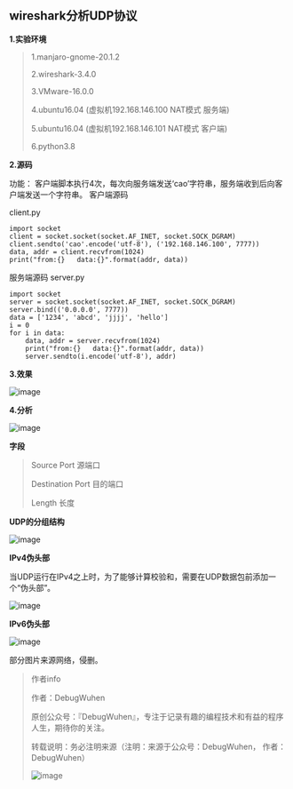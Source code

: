 ## wireshark分析UDP协议

**1.实验环境**

>1.manjaro-gnome-20.1.2
>
>2.wireshark-3.4.0
>
>3.VMware-16.0.0
>
>4.ubuntu16.04 (虚拟机192.168.146.100 NAT模式 服务端)
>
>5.ubuntu16.04 (虚拟机192.168.146.101 NAT模式 客户端)
>
>6.python3.8

**2.源码**

功能：
客户端脚本执行4次，每次向服务端发送‘cao’字符串，服务端收到后向客户端发送一个字符串。
客户端源码


client.py
```
import socket
client = socket.socket(socket.AF_INET, socket.SOCK_DGRAM)
client.sendto('cao'.encode('utf-8'), ('192.168.146.100', 7777))
data, addr = client.recvfrom(1024)
print("from:{}   data:{}".format(addr, data))
```

服务端源码
server.py
```
import socket
server = socket.socket(socket.AF_INET, socket.SOCK_DGRAM)
server.bind(('0.0.0.0', 7777))
data = ['1234', 'abcd', 'jjjj', 'hello']
i = 0
for i in data:
    data, addr = server.recvfrom(1024)
    print("from:{}   data:{}".format(addr, data))
    server.sendto(i.encode('utf-8'), addr)
```

**3.效果**

![image](https://user-images.githubusercontent.com/48900845/112760375-52ac1400-9029-11eb-816f-64208d648594.png)

**4.分析**

![image](https://user-images.githubusercontent.com/48900845/112760381-58a1f500-9029-11eb-98ef-57556fd4c579.png)

**字段**
>Source Port   源端口
>
>Destination Port  目的端口
>
>Length 长度

**UDP的分组结构**

![image](https://user-images.githubusercontent.com/48900845/112760398-66577a80-9029-11eb-94de-101caaed94e2.png)

**IPv4伪头部**

当UDP运行在IPv4之上时，为了能够计算校验和，需要在UDP数据包前添加一个“伪头部”。

![image](https://user-images.githubusercontent.com/48900845/112760407-6f484c00-9029-11eb-8180-f590dae625b3.png)

**IPv6伪头部**

![image](https://user-images.githubusercontent.com/48900845/112760413-75d6c380-9029-11eb-8d32-4272145c42b4.png)

部分图片来源网络，侵删。


>作者info
>
>作者：DebugWuhen
>
>原创公众号：『DebugWuhen』，专注于记录有趣的编程技术和有益的程序人生，期待你的关注。
>
>转载说明：务必注明来源（注明：来源于公众号：DebugWuhen， 作者：DebugWuhen）
>
>![image](https://user-images.githubusercontent.com/48900845/112752163-3b0e6480-9004-11eb-899d-66ddef749c2b.png)
